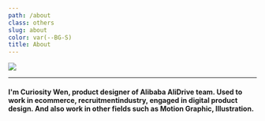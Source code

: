 ```yaml
---
path: /about
class: others
slug: about
color: var(--BG-S)
title: About
---
```


![](/assets/me.png)

- - -

#### I'm Curiosity Wen, product designer of Alibaba AliDrive team. Used to work in ecommerce, recruitmentindustry, engaged in digital product design. And also work in other fields such as Motion Graphic, Illustration.
